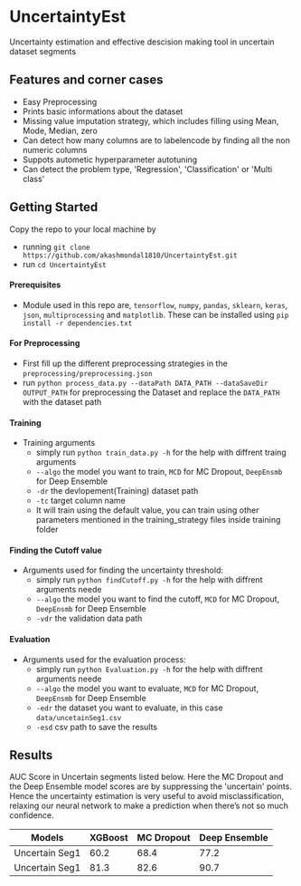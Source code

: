 # UncertaintyEst
Uncertainty estimation and effective descision making tool in uncertain dataset segments

## Features and corner cases
* Easy Preprocessing
* Prints basic informations about the dataset
* Missing value imputation strategy, which includes filling using Mean, Mode, Median, zero
* Can detect how many columns are to labelencode by finding all the non numeric columns
* Suppots autometic hyperparameter autotuning
* Can detect the problem type, 'Regression', 'Classification' or 'Multi class'

## Getting Started
Copy the repo to your local machine by
* running `git clone https://github.com/akashmondal1810/UncertaintyEst.git`
* run `cd UncertaintyEst`

#### Prerequisites
* Module used in this repo are, `tensorflow`, `numpy`, `pandas`, `sklearn`, `keras`, `json`, `multiprocessing` and `matplotlib`. These can be installed using `pip install -r dependencies.txt`

#### For Preprocessing
* First fill up the different preprocessing strategies in the `preprocessing/preprocessing.json`
* run `python process_data.py --dataPath DATA_PATH --dataSaveDir OUTPUT_PATH` for preprocessing the Dataset and replace the `DATA_PATH` with the  dataset path

#### Training
* Training arguments
    * simply run `python train_data.py -h` for the help with diffrent traing arguments
    * `--algo` the model you want to train, `MCD` for MC Dropout, `DeepEnsmb` for Deep Ensemble
    * `-dr` the devlopement(Training) dataset path
    * `-tc` target column name
    * It will train using the default value, you can train using other parameters mentioned in the training_strategy files inside training folder

#### Finding the Cutoff value
* Arguments used for finding the uncertainty threshold:
    * simply run `python findCutoff.py -h` for the help with diffrent arguments neede
    * `--algo` the model you want to find the cutoff, `MCD` for MC Dropout, `DeepEnsmb` for Deep Ensemble
    * `-vdr` the validation data path

#### Evaluation
* Arguments used for the evaluation process:
    * simply run `python Evaluation.py -h` for the help with diffrent arguments neede
    * `--algo` the model you want to evaluate, `MCD` for MC Dropout, `DeepEnsmb` for Deep Ensemble
    * `-edr` the dataset you want to evaluate, in this case `data/uncetainSeg1.csv`
    * `-esd` csv path to save the results

## Results
AUC Score in Uncertain segments listed below. Here the MC Dropout and the Deep Ensemble model scores are by suppressing the 'uncertain' points. Hence the uncertainty estimation is very useful to avoid misclassification, relaxing our neural network to make a prediction when there’s not so much confidence.

Models | XGBoost | MC Dropout | Deep Ensemble 
--- | --- | --- | --- 
Uncertain Seg1 | 60.2 | 68.4 | 77.2
Uncertain Seg1 | 81.3 | 82.6 | 90.7 
